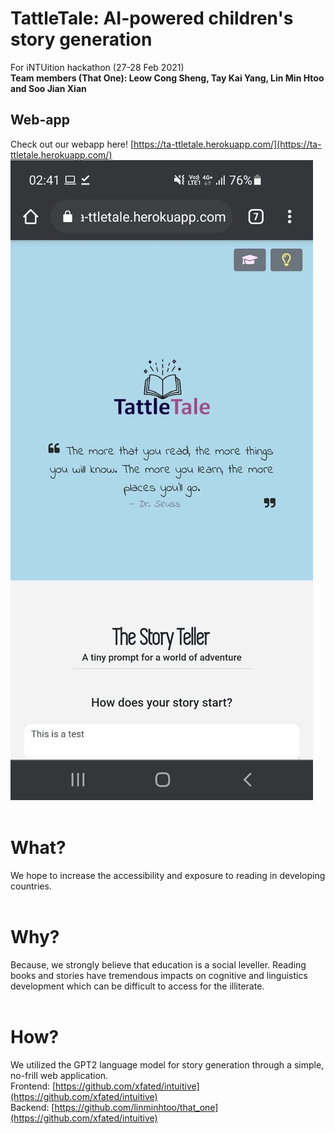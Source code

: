 # TattleTale: AI-powered children's story generation
For iNTUition hackathon (27-28 Feb 2021) <br>
**Team members (That One): Leow Cong Sheng, Tay Kai Yang, Lin Min Htoo and Soo Jian Xian**

## Web-app
Check out our webapp here! [https://ta-ttletale.herokuapp.com/](https://ta-ttletale.herokuapp.com/) <br>
![plot](./tattletale_screenshot.jpg)
<br><br>

# What? <br>
We hope to increase the accessibility and exposure to reading in developing countries.<br>
<br>

# Why? <br>
Because, we strongly believe that education is a social leveller. Reading books and stories have tremendous impacts on cognitive and linguistics development which can be difficult to access for the illiterate.<br>
<br>

# How? <br>
We utilized the GPT2 language model for story generation through a simple, no-frill web application. <br>
Frontend: [https://github.com/xfated/intuitive](https://github.com/xfated/intuitive) <br> 
Backend: [https://github.com/linminhtoo/that_one](https://github.com/xfated/intuitive) 